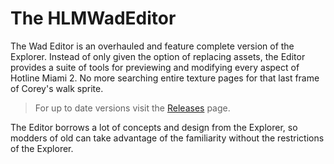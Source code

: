 # The HLMWadEditor
The Wad Editor is an overhauled and feature complete version of the Explorer. Instead of only given the option of replacing assets, the Editor provides a suite of tools for previewing and modifying every aspect of Hotline Miami 2. No more searching entire texture pages for that last frame of Corey's walk sprite.


>For up to date versions visit the [Releases](https://github.com/DohKnot/HLMWadEditor/releases/tag/0.1.4) page.

The Editor borrows a lot of concepts and design from the Explorer, so modders of old can take advantage of the familiarity without the restrictions of the Explorer.

